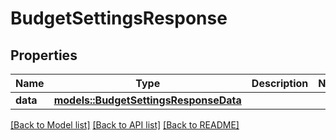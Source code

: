 # BudgetSettingsResponse

## Properties

Name | Type | Description | Notes
------------ | ------------- | ------------- | -------------
**data** | [**models::BudgetSettingsResponseData**](BudgetSettingsResponse_data.md) |  | 

[[Back to Model list]](../README.md#documentation-for-models) [[Back to API list]](../README.md#documentation-for-api-endpoints) [[Back to README]](../README.md)


